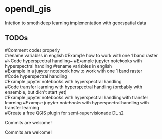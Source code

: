# opendl_gis
Intetion to smoth deep learning implementation with geoespatial data

## TODOs
#Comment codes properly  
#rename variables in english
#Example how to work with one 1 band raster 
#~Code hyperspectral handling~
#Example jupyter notebooks with hyperspectral handling
#rename variables in english  
#Example in a jupyter notebook how to work with one 1 band raster  
#Code hyperspectral handling  
#Example jupyter notebooks with hyperspectral handling  
#Code transfer learning with hyperspectral handling (probably with ensemble, but didn't start yet)  
#Example jupyter notebooks with hyperspectral handling with transfer learning
#Example jupyter notebooks with hyperspectral handling with transfer learning  
#Create a free QGIS plugin for semi-supervisionade DL s2  

Commits are welcome!
    
Commits are welcome!  
